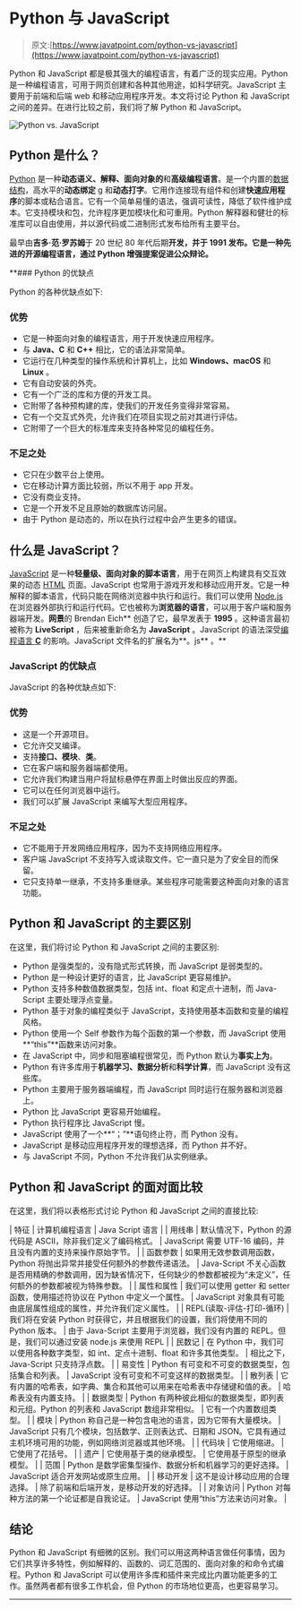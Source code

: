 # Python 与 JavaScript

> 原文:[https://www.javatpoint.com/python-vs-javascript](https://www.javatpoint.com/python-vs-javascript)

Python 和 JavaScript 都是极其强大的编程语言，有着广泛的现实应用。Python 是一种编程语言，可用于网页创建和各种其他用途，如科学研究。JavaScript 主要用于前端和后端 web 和移动应用程序开发。本文将讨论 Python 和 JavaScript 之间的差异。在进行比较之前，我们将了解 Python 和 JavaScript。

![Python vs. JavaScript](img/a937cc87200e44ab456a80eccd8410df.png)

## Python 是什么？

[Python](https://www.javatpoint.com/python-tutorial) 是一种**动态语义、解释、面向对象的**和**高级编程语言**。是一个内置的[数据结构](https://www.javatpoint.com/data-structure-tutorial)，高水平的**动态绑定** g 和**动态打字**。它用作连接现有组件和创建**快速应用程序**的脚本或粘合语言。它有一个简单易懂的语法，强调可读性，降低了软件维护成本。它支持模块和包，允许程序更加模块化和可重用。Python 解释器和健壮的标准库可以自由使用，并以源代码或二进制形式发布给所有主要平台。

最早由**吉多·范·罗苏姆**于 20 世纪 80 年代后期**开发，并于 **1991** 发布。它是一种先进的开源编程语言，通过 **Python 增强提案**促进公众辩论。**

 **### Python 的优缺点

Python 的各种优缺点如下:

### 优势

*   它是一种面向对象的编程语言，用于开发快速应用程序。
*   与 **Java、C** 和 **C++** 相比，它的语法非常简单。
*   它运行在几种类型的操作系统和计算机上，比如 **Windows、macOS** 和 **Linux** 。
*   它有自动安装的外壳。
*   它有一个广泛的库和方便的开发工具。
*   它附带了各种预构建的库，使我们的开发任务变得非常容易。
*   它有一个交互式外壳，允许我们在项目实现之前对其进行评估。
*   它附带了一个巨大的标准库来支持各种常见的编程任务。

### 不足之处

*   它只在少数平台上使用。
*   它在移动计算方面比较弱，所以不用于 app 开发。
*   它没有商业支持。
*   它是一个开发不足且原始的数据库访问层。
*   由于 Python 是动态的，所以在执行过程中会产生更多的错误。

## 什么是 JavaScript？

[JavaScript](https://www.javatpoint.com/javascript-tutorial) 是一种**轻量级、面向对象的脚本语言**，用于在网页上构建具有交互效果的动态 [HTML](https://www.javatpoint.com/html-tutorial) 页面。JavaScript 也常用于游戏开发和移动应用开发。它是一种解释的脚本语言，代码只能在网络浏览器中执行和运行。我们可以使用 [Node.js](https://www.javatpoint.com/nodejs-tutorial) 在浏览器外部执行和运行代码。它也被称为**浏览器的语言**，可以用于客户端和服务器端开发。**网景**的 Brendan Eich** 创造了它，最早发表于 **1995** 。这种语言最初被称为 **LiveScript** ，后来被重新命名为 **JavaScript** 。JavaScript 的语法深受[编程语言 **C**](https://www.javatpoint.com/c-programming-language-tutorial) 的影响。JavaScript 文件名的扩展名为**。js** 。**

### JavaScript 的优缺点

JavaScript 的各种优缺点如下:

### 优势

*   这是一个开源项目。
*   它允许交叉编译。
*   支持**接口、模块**、**类**。
*   它在客户端和服务器端都使用。
*   它允许我们构建当用户将鼠标悬停在界面上时做出反应的界面。
*   它可以在任何浏览器中运行。
*   我们可以扩展 JavaScript 来编写大型应用程序。

### 不足之处

*   它不能用于开发网络应用程序，因为不支持网络应用程序。
*   客户端 JavaScript 不支持写入或读取文件。它一直只是为了安全目的而保留。
*   它只支持单一继承，不支持多重继承。某些程序可能需要这种面向对象的语言功能。

## Python 和 JavaScript 的主要区别

在这里，我们将讨论 Python 和 JavaScript 之间的主要区别:

*   Python 是强类型的，没有隐式形式转换，而 JavaScript 是弱类型的。
*   Python 是一种设计更好的语言，比 JavaScript 更容易维护。
*   Python 支持多种数值数据类型，包括 int、float 和定点十进制，而 Java-Script 主要处理浮点变量。
*   Python 基于对象的编程类似于 JavaScript，支持使用基本函数和变量的编程风格。
*   Python 使用一个 Self 参数作为每个函数的第一个参数，而 JavaScript 使用**“this”**函数来访问对象。
*   在 JavaScript 中，同步和阻塞编程很常见，而 Python 默认为**事实上为**。
*   Python 有许多库用于**机器学习、数据分析**和**科学计算**，而 JavaScript 没有这些库。
*   Python 主要用于服务器端编程，而 JavaScript 同时运行在服务器和浏览器上。
*   Python 比 JavaScript 更容易开始编程。
*   Python 执行程序比 JavaScript 慢。
*   JavaScript 使用了一个**“；”**语句终止符，而 Python 没有。
*   JavaScript 是移动应用程序开发的理想选择，而 Python 并不好。
*   与 JavaScript 不同，Python 不允许我们从实例继承。

## Python 和 JavaScript 的面对面比较

在这里，我们将以表格形式讨论 Python 和 JavaScript 之间的直接比较:

| 特征 | 计算机编程语言 | Java Script 语言 |
| 用线串 | 默认情况下，Python 的源代码是 ASCII，除非我们定义了编码格式。 | JavaScript 需要 UTF-16 编码，并且没有内置的支持来操作原始字节。 |
| 函数参数 | 如果用无效参数调用函数，Python 将抛出异常并接受任何额外的参数传递语法。 | Java-Script 不关心函数是否用精确的参数调用，因为缺省情况下，任何缺少的参数都被视为“未定义”，任何额外的参数都被视为特殊参数。 |
| 属性和属性 | 我们可以使用 getter 和 setter 函数，使用描述符协议在 Python 中定义一个属性。 | JavaScript 对象具有可能由底层属性组成的属性，并允许我们定义属性。 |
| REPL(读取-评估-打印-循环) | 我们将在安装 Python 时获得它，并且根据我们的设置，我们将使用不同的 Python 版本。 | 由于 Java-Script 主要用于浏览器，我们没有内置的 REPL。但是，我们可以通过安装 node.js 来使用 REPL |
| 民数记 | 在 Python 中，我们可以使用各种数字类型，如 int、定点十进制、float 和许多其他类型。 | 相比之下，Java-Script 只支持浮点数。 |
| 易变性 | Python 有可变和不可变的数据类型，包括集合和列表。 | JavaScript 没有可变和不可变这样的数据类型。 |
| 散列表 | 它有内置的哈希表，如字典、集合和其他可以用来在哈希表中存储键和值的表。 | 哈希表没有内置支持。 |
| 数据类型 | Python 有两种彼此相似的数据类型，即列表和元组。Python 的列表和 JavaScript 数组非常相似。 | 它有一个内置数组类型。 |
| 模块 | Python 称自己是一种包含电池的语言，因为它带有大量模块。 | JavaScript 只有几个模块，包括数学、正则表达式、日期和 JSON。它具有通过主机环境可用的功能，例如网络浏览器或其他环境。 |
| 代码块 | 它使用缩进。 | 它使用了花括号。 |
| 遗产 | 它使用基于类的继承模型。 | 它使用基于原型的继承模型。 |
| 范围 | Python 是数学密集型操作、数据分析和机器学习的更好选择。 | JavaScript 适合开发网站或原生应用。 |
| 移动开发 | 这不是设计移动应用的合理选择。 | 除了前端和后端开发，是移动开发的好选择。 |
| 对象访问 | Python 对每种方法的第一个论证都是自我论证。 | JavaScript 使用“this”方法来访问对象。 |

## 结论

Python 和 JavaScript 有细微的区别。我们可以用这两种语言做任何事情，因为它们共享许多特性，例如解释的、函数的、词汇范围的、面向对象的和命令式编程。Python 和 JavaScript 可以使用许多库和插件来完成比内置功能更多的工作。虽然两者都有很多工作机会，但 Python 的市场地位更高，也更容易学习。

* * ***